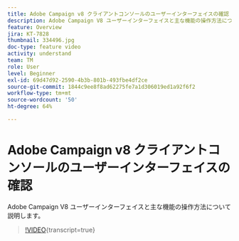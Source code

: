 ```yaml
---
title: Adobe Campaign v8 クライアントコンソールのユーザーインターフェイスの確認
description: Adobe Campaign V8 ユーザーインターフェイスと主な機能の操作方法について説明します。
feature: Overview
jira: KT-7828
thumbnail: 334496.jpg
doc-type: feature video
activity: understand
team: TM
role: User
level: Beginner
exl-id: 69d47d92-2590-4b3b-801b-493fbe4df2ce
source-git-commit: 1844c9ee8f8ad62275fe7a1d306019ed1a92f6f2
workflow-type: tm+mt
source-wordcount: '50'
ht-degree: 64%

---
```


# Adobe Campaign v8 クライアントコンソールのユーザーインターフェイスの確認

Adobe Campaign V8 ユーザーインターフェイスと主な機能の操作方法について説明します。

>[!VIDEO](https://video.tv.adobe.com/v/334496?quality=12&learn=on){transcript=true}
